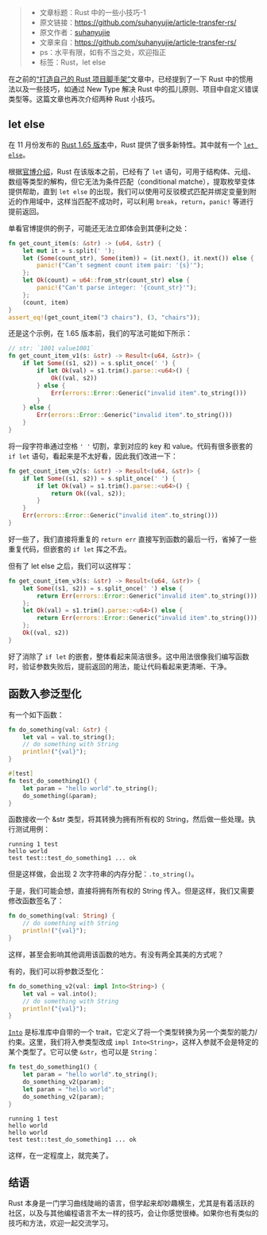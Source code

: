 >* 文章标题：Rust 中的一些小技巧-1
>* 原文链接：https://github.com/suhanyujie/article-transfer-rs/
>* 原文作者：[suhanyujie](https://github.com/suhanyujie)
>* 文章来自：https://github.com/suhanyujie/article-transfer-rs/
>* ps：水平有限，如有不当之处，欢迎指正
>* 标签：Rust，let else

在之前的[“打造自己的 Rust 项目脚手架”](https://juejin.cn/post/7166434978694168612)文章中，已经提到了一下 Rust 中的惯用法以及一些技巧，如通过 New Type 解决 Rust 中的孤儿原则、项目中自定义错误类型等。这篇文章也再次介绍两种 Rust 小技巧。

## let else
在 11 月份发布的 [Rust 1.65 版本](https://blog.rust-lang.org/2022/11/03/Rust-1.65.0.html)中，Rust 提供了很多新特性。其中就有一个 [`let else`](https://blog.rust-lang.org/2022/11/03/Rust-1.65.0.html#let-else-statements)。

根据[官博介绍](https://blog.rust-lang.org/2022/11/03/Rust-1.65.0.html#let-else-statements)，Rust 在该版本之前，已经有了 `let` 语句，可用于结构体、元组、数组等类型的解构，但它无法为条件匹配（conditional matche），提取枚举变体提供帮助，直到 `let else` 的出现，我们可以使用可反驳模式匹配并绑定变量到附近的作用域中，这样当匹配不成功时，可以利用 `break`，`return`，`panic!` 等进行提前返回。

单看官博提供的例子，可能还无法立即体会到其便利之处：

```rust
fn get_count_item(s: &str) -> (u64, &str) {
    let mut it = s.split(' ');
    let (Some(count_str), Some(item)) = (it.next(), it.next()) else {
        panic!("Can't segment count item pair: '{s}'");
    };
    let Ok(count) = u64::from_str(count_str) else {
        panic!("Can't parse integer: '{count_str}'");
    };
    (count, item)
}
assert_eq!(get_count_item("3 chairs"), (3, "chairs"));
```

还是这个示例，在 1.65 版本前，我们的写法可能如下所示：

```rust
// str: `1001 value1001`
fn get_count_item_v1(s: &str) -> Result<(u64, &str)> {
    if let Some((s1, s2)) = s.split_once(' ') {
        if let Ok(val) = s1.trim().parse::<u64>() {
            Ok((val, s2))
        } else {
            Err(errors::Error::Generic("invalid item".to_string()))
        }
    } else {
        Err(errors::Error::Generic("invalid item".to_string()))
    }
}
```

将一段字符串通过空格 `' '` 切割，拿到对应的 key 和 value。代码有很多嵌套的 `if let` 语句，看起来是不太好看，因此我们改进一下：

```rust
fn get_count_item_v2(s: &str) -> Result<(u64, &str)> {
    if let Some((s1, s2)) = s.split_once(' ') {
        if let Ok(val) = s1.trim().parse::<u64>() {
            return Ok((val, s2));
        }
    }
    Err(errors::Error::Generic("invalid item".to_string()))
}
```

好一些了，我们直接将重复的 `return err` 直接写到函数的最后一行，省掉了一些重复代码，但嵌套的 `if let` 挥之不去。

但有了 let else 之后，我们可以这样写：

```rust
fn get_count_item_v3(s: &str) -> Result<(u64, &str)> {
    let Some((s1, s2)) = s.split_once(' ') else {
        return Err(errors::Error::Generic("invalid item".to_string()));    
    };
    let Ok(val) = s1.trim().parse::<u64>() else {
        return Err(errors::Error::Generic("invalid item".to_string()));    
    };
    Ok((val, s2))
}
```

好了消除了 `if let` 的嵌套，整体看起来简洁很多。这中用法很像我们编写函数时，验证参数失败后，提前返回的用法，能让代码看起来更清晰、干净。

## 函数入参泛型化

有一个如下函数：

```rust
fn do_something(val: &str) {
    let val = val.to_string();
    // do something with String
    println!("{val}");
}

#[test]
fn test_do_something1() {
    let param = "hello world".to_string();
    do_something(&param);
}
```

函数接收一个 &str 类型，将其转换为拥有所有权的 String，然后做一些处理。执行测试用例：

```shell
running 1 test
hello world
test test::test_do_something1 ... ok
```

但是这样做，会出现 2 次字符串的内存分配：`.to_string()`。

于是，我们可能会想，直接将拥有所有权的 String 传入。但是这样，我们又需要修改函数签名了：

```rust
fn do_something(val: String) {
    // do something with String
    println!("{val}");
}
```

这样，甚至会影响其他调用该函数的地方。有没有两全其美的方式呢？

有的，我们可以将参数泛型化：

```rust
fn do_something_v2(val: impl Into<String>) {
    let val = val.into();
    // do something with String
    println!("{val}");
}
```

[`Into`](https://doc.rust-lang.org/std/convert/trait.Into.html) 是标准库中自带的一个 trait，它定义了将一个类型转换为另一个类型的能力/约束。这里，我们将入参类型改成 `impl Into<String>`，这样入参就不会是特定的某个类型了。它可以使 `&str`，也可以是 `String`：

```rust
fn test_do_something1() {
    let param = "hello world".to_string();
    do_something_v2(param);
    let param = "hello world";
    do_something_v2(param);
}
```

```text
running 1 test
hello world
hello world
test test::test_do_something1 ... ok
```

这样，在一定程度上，就完美了。

## 结语
Rust 本身是一门学习曲线陡峭的语言，但学起来却妙趣横生，尤其是有着活跃的社区，以及与其他编程语言不太一样的技巧，会让你感觉很棒。如果你也有类似的技巧和方法，欢迎一起交流学习。

